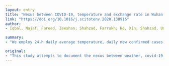 ```yaml
---
layout: entry
title: "Nexus between COVID-19, temperature and exchange rate in Wuhan City: New findings from Partial and Multiple Wavelet Coherence"
link: "https://doi.org/10.1016/j.scitotenv.2020.138916"
author:
- Iqbal, Najaf; Fareed, Zeeshan; Shahzad, Farrukh; He, Xin; Shahzad, Umer; Lina, Ma

summary:
- "We employ 24-h daily average temperature, daily new confirmed cases of a covid-19 in Wuhan. Results show significant coherence between series at different time-frequency combinations. The Renminbi exchange rate showed a negative but limited impact of the covid19 outbreak on the Chinese export economy. Our results are contrary to many earlier studies, which show a significant impact of increased temperature in slowing down the spread of the disease."

original:
- "This study attempts to document the nexus between weather, covid-19 outbreak in Wuhan and the Chinese economy. We employ 24-h daily average temperature, daily new confirmed cases of a covid-19 in Wuhan, and RMB exchange rate to represent the weather, covid-19 outbreak, and Chinese economy, respectively. The methodology of Wavelet Transform Coherence (WTC), Partial Wavelet Coherence (PWC), and Multiple Wavelet Coherence (MWC) is used to analyze the daily data collected from 21st January 2020 to 31st March 2020. Results reveal significant coherence between series at different time-frequency combinations. Overall results show the insignificance of an increase in temperature to contain new covid-19 infections. The Renminbi exchange rate showed a negative coherence at specific time-frequency spots suggesting a negative but limited impact of the covid-19 outbreak in Wuhan on the Chinese export economy. Our results are contrary to many earlier studies, which show a significant impact of increased temperature in slowing down covid-19 spread. These results can have important implications for economic and containment policy making regarding the covid-19 outbreak."
---
```


